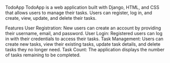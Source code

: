 TodoApp
TodoApp is a web application built with Django, HTML, and CSS that allows users to manage their tasks. Users can register,
log in, and create, view, update, and delete their tasks.

Features
User Registration: New users can create an account by providing their username, email, and password.
User Login: Registered users can log in with their credentials to access their tasks.
Task Management: Users can create new tasks, view their existing tasks, update task details, and delete tasks they no longer need.
Task Count: The application displays the number of tasks remaining to be completed.
